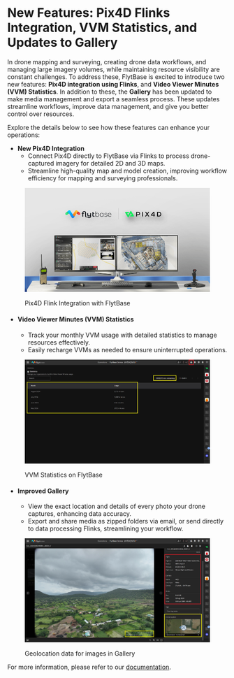 # New Features: Pix4D Flinks Integration, VVM Statistics, and Updates to Gallery

In drone mapping and surveying, creating drone data workflows, and managing large imagery volumes, while maintaining resource visibility are constant challenges. To address these, FlytBase is excited to introduce two new features: **Pix4D integration using Flinks**, and **Video Viewer Minutes (VVM) Statistics**.  In addition to these, the **Gallery** has been updated to make media management and export a seamless process. These updates streamline workflows, improve data management, and give you better control over resources.

Explore the details below to see how these features can enhance your operations:

* **New Pix4D Integration**
  * Connect Pix4D directly to FlytBase via Flinks to process drone-captured imagery for detailed 2D and 3D maps.
  * Streamline high-quality map and model creation, improving workflow efficiency for mapping and surveying professionals.

<figure><img src="../.gitbook/assets/pix4d.png" alt=""><figcaption><p>Pix4D Flink Integration with FlytBase</p></figcaption></figure>

* #### Video Viewer Minutes (VVM) Statistics
  * Track your monthly VVM usage with detailed statistics to manage resources effectively.
  * Easily recharge VVMs as needed to ensure uninterrupted operations.

<figure><img src="../.gitbook/assets/VVM Stats.jpg" alt=""><figcaption><p>VVM Statistics on FlytBase</p></figcaption></figure>

* #### Improved Gallery
  * View the exact location and details of every photo your drone captures, enhancing data accuracy.
  * Export and share media as zipped folders via email, or send directly to data processing Flinks, streamlining your workflow.

<figure><img src="../.gitbook/assets/Gallery 3_1.jpg" alt=""><figcaption><p>Geolocation data for images in Gallery</p></figcaption></figure>

For more information, please refer to our [documentation](https://docs.flytbase.com/).
